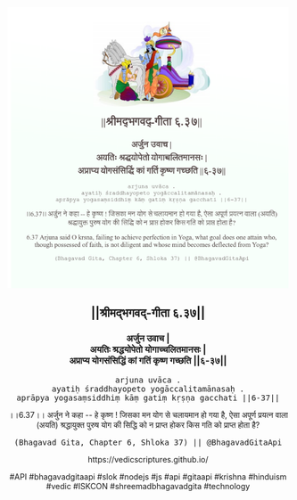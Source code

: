 <img src="../../asset/BG_6_37.png"/>
<center><h2>||श्रीमद्‍भगवद्‍-गीता ६.३७||</h2>
<h3>अर्जुन उवाच |<br/>अयतिः श्रद्धयोपेतो योगाच्चलितमानसः |<br/>अप्राप्य योगसंसिद्धिं कां गतिं कृष्ण गच्छति ||६-३७||</h3>
<pre>arjuna uvāca .<br/>ayatiḥ śraddhayopeto yogāccalitamānasaḥ .<br/>aprāpya yogasaṃsiddhiṃ kāṃ gatiṃ kṛṣṇa gacchati ||6-37||</pre>
<p>।।6.37।। अर्जुन ने कहा -- हे कृष्ण ! जिसका मन योग से चलायमान हो गया है, ऐसा अपूर्ण प्रयत्न वाला (अयति) श्रद्धायुक्त पुरुष योग की सिद्धि को न प्राप्त होकर किस गति को प्राप्त होता है?</p>
<pre>(Bhagavad Gita, Chapter 6, Shloka 37) || @BhagavadGitaApi</pre><p>https://vedicscriptures.github.io/</p><p>#API #bhagavadgitaapi #slok #nodejs #js #api #gitaapi #krishna #hinduism #vedic #ISKCON #shreemadbhagavadgita #technology</p></center>